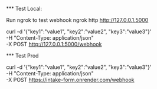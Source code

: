 \*\*\* Test Local:

Run ngrok to test webhook
ngrok http http://127.0.0.1.5000

curl -d '{"key1":"value1", "key2":"value2", "key3":"value3"}' \
 -H "Content-Type: application/json" \
 -X POST http://127.0.0.1:5000/webhook

\*\*\* Test Prod

curl -d '{"key1":"value1", "key2":"value2", "key3":"value3"}' \
 -H "Content-Type: application/json" \
 -X POST https://intake-form.onrender.com/webhook
